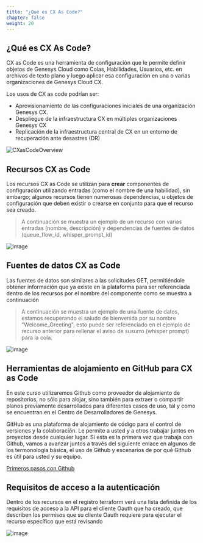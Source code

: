 ```yaml
---
title: "¿Qué es CX As Code?"
chapter: false
weight: 20
---
```


## ¿Qué es CX As Code?

CX as Code es una herramienta de configuración que le permite definir objetos de Genesys Cloud como Colas, Habilidades, Usuarios, etc. en archivos de texto plano y luego aplicar esa configuración en una o varias organizaciones de Genesys Cloud CX.

Los usos de CX as code podrían ser:
- Aprovisionamiento de las configuraciones iniciales de una organización Genesys CX.
- Despliegue de la infraestructura CX en múltiples organizaciones Genesys CX
- Replicación de la infraestructura central de CX en un entorno de recuperación ante desastres (DR)


![CXasCodeOverview](/images/CXasCodeOverview.jpg)


##

## Recursos CX as Code 

Los recursos CX as Code se utilizan para **crear** componentes de configuración utilizando entradas (como el nombre de una habilidad), sin embargo; algunos recursos tienen numerosas dependencias, u objetos de configuración que deben existir o crearse en conjunto para que el recurso sea creado.



> A continuación se muestra un ejemplo de un recurso con varias entradas (nombre, descripción) y dependencias de fuentes de datos (queue_flow_id, whisper_prompt_id)

![image](/images/CXResource.PNG)

## Fuentes de datos CX as Code

Las fuentes de datos son similares a las solicitudes GET, permitiéndole obtener información que ya existe en la plataforma para ser referenciada dentro de los recursos por el nombre del componente como se muestra a continuación

> A continuación se muestra un ejemplo de una fuente de datos, estamos recuperando el saludo de bienvenida por su nombre "Welcome_Greeting", esto puede ser referenciado en el ejemplo de recurso anterior para rellenar el aviso de susurro (whisper prompt) para la cola.

![image](/images/CXDataSource.PNG)

## Herramientas de alojamiento en GitHub para CX as Code

En este curso utilizaremos Github como proveedor de alojamiento de repositorios, no sólo para alojar, sino también para extraer o compartir planos previamente desarrollados para diferentes casos de uso, tal y como se encuentran en el Centro de Desarrolladores de Genesys.

GitHub es una plataforma de alojamiento de código para el control de versiones y la colaboración. Le permite a usted y a otros trabajar juntos en proyectos desde cualquier lugar. Si esta es la primera vez que trabaja con Github, vamos a avanzar juntos a través del siguiente enlace en algunos de los termonología básica, el uso de Github y escenarios de por qué Github es útil para usted y su equipo. 

[Primeros pasos con Github](https://docs.github.com/en/get-started/quickstart/hello-world)

## Requisitos de acceso a la autenticación

Dentro de los recursos en el registro terraform verá una lista definida de los requisitos de acceso a la API para el cliente Oauth que ha creado, que describen los permisos que su cliente Oauth requiere para ejecutar el recurso específico que está revisando

![image](/images/CXAuthReq.PNG)
